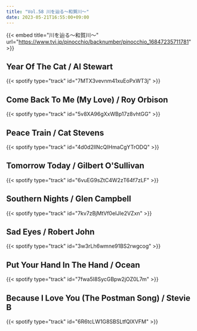 ```yaml
---
title: "Vol.58 川を辿る～和賀川～"
date: 2023-05-21T16:55:00+09:00
---
```


{{< embed title="川を辿る～和賀川～" url="https://www.tvi.jp/pinocchio/backnumber/pinocchio_16847235711781" >}}

## Year Of The Cat / Al Stewart
{{< spotify type="track" id="7MTX3vevnm41xuEoPxWT3j" >}}

## Come Back To Me (My Love) / Roy Orbison
{{< spotify type="track" id="5v8XA96gXxWBp17z8vhtGG" >}}

## Peace Train / Cat Stevens
{{< spotify type="track" id="4d0d2llNcQIHmaCgYTrODQ" >}}

## Tomorrow Today / Gilbert O'Sullivan
{{< spotify type="track" id="6vuEG9sZtC4W2zT64f7zLF" >}}

## Southern Nights / Glen Campbell
{{< spotify type="track" id="7kv7zBjMtVf0eIJle2VZxn" >}}

## Sad Eyes / Robert John
{{< spotify type="track" id="3w3rLh6wmne91BS2rwgcog" >}}

## Put Your Hand In The Hand / Ocean
{{< spotify type="track" id="7fwa5I8SycGBpw2jOZ0L7m" >}}

## Because I Love You (The Postman Song) / Stevie B
{{< spotify type="track" id="6R6tcLW1G8SBSLtfQlXVFM" >}}

